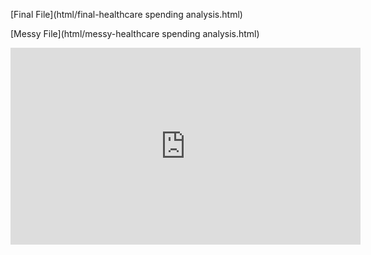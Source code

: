 [Final File](html/final-healthcare spending analysis.html)  

[Messy File](html/messy-healthcare spending analysis.html)  

<iframe width="560" height="315" src="https://www.youtube.com/embed/OggoaFAMA0k" title="YouTube video player" frameborder="0" allow="accelerometer; autoplay; clipboard-write; encrypted-media; gyroscope; picture-in-picture" allowfullscreen></iframe>
